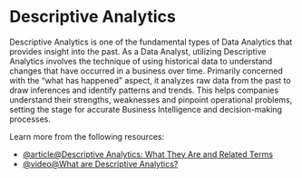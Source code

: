 # Descriptive Analytics

Descriptive Analytics is one of the fundamental types of Data Analytics that provides insight into the past. As a Data Analyst, utilizing Descriptive Analytics involves the technique of using historical data to understand changes that have occurred in a business over time. Primarily concerned with the “what has happened” aspect, it analyzes raw data from the past to draw inferences and identify patterns and trends. This helps companies understand their strengths, weaknesses and pinpoint operational problems, setting the stage for accurate Business Intelligence and decision-making processes.

Learn more from the following resources:

- [@article@Descriptive Analytics: What They Are and Related Terms](https://www.investopedia.com/terms/d/descriptive-analytics.asp)
- [@video@What are Descriptive Analytics?](https://www.youtube.com/watch?v=DlFqQy10aCs)